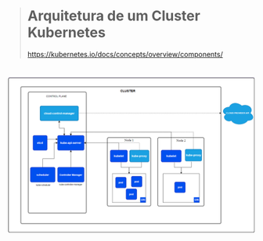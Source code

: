 > # Arquitetura de um Cluster Kubernetes
> https://kubernetes.io/docs/concepts/overview/components/
#

<img src="cluster-k8s-arquitetura.png">
